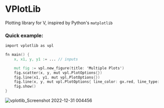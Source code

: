 # VPlotLib

Plotting library for V, inspired by Python's `matplotlib`

### Quick example:

```v
import vplotlib as vpl

fn main() {
	x, x1, y, y1 := ... // inputs

	mut fig := vpl.new_figure(title: 'Multiple Plots')
	fig.scatter(x, y, mut vpl.PlotOptions{})
	fig.line(x1, y1, mut vpl.PlotOptions{})
	fig.line(x, y, mut vpl.PlotOptions{ line_color: gx.red, line_type: .dashed })
	fig.show()
}
```

![vplotlib_Screenshot 2022-12-31 004456](https://user-images.githubusercontent.com/34854740/210105140-d5fd7242-be5c-431d-af67-a93428390c00.png)
